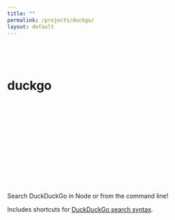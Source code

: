 ```yaml
---
title: ""
permalink: /projects/duckgo/
layout: default
---
```


# duckgo <a href="https://github.com/zbo14/duckgo"><svg class="svg-icon" style="vertical-align:middle"><use xlink:href="{{ '/assets/minima-social-icons.svg#github' | relative_url }}"></use></svg></a> <a href="https://www.npmjs.com/package/duckgo"><svg class="svg-icon" style="vertical-align:middle"><use xlink:href="{{ '/assets/minima-social-icons.svg#npm' | relative_urll }}"></use></svg></a>

Search DuckDuckGo in Node or from the command line!

Includes shortcuts for [DuckDuckGo search syntax](https://help.duckduckgo.com/duckduckgo-help-pages/results/syntax/).
